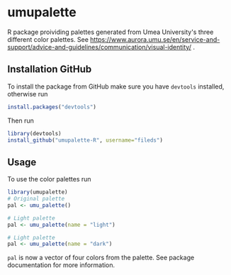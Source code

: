 # umupalette
R package proividing palettes generated from Umea University's three different color palettes. See https://www.aurora.umu.se/en/service-and-support/advice-and-guidelines/communication/visual-identity/ .

## Installation GitHub
To install the package from GitHub make sure you have `devtools` installed, otherwise run
```R
install.packages("devtools")
```
Then run
```R
library(devtools)
install_github("umupalette-R", username="fileds")
```

## Usage
To use the color palettes run
```R
library(umupalette)
# Original palette
pal <- umu_palette()

# Light palette
pal <- umu_palette(name = "light")

# Light palette
pal <- umu_palette(name = "dark")
```
`pal` is now a vector of four colors from the palette. See package documentation for more information.
